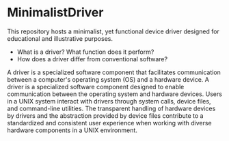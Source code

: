 # MinimalistDriver
 This repository hosts a minimalist, yet functional device driver designed for educational and illustrative purposes.

* What is a driver? What function does it perform?
* How does a driver differ from conventional software?


A driver is a specialized software component that facilitates communication between a computer's operating system (OS) and a hardware device. A driver is a specialized software component designed to enable communication between the operating system and hardware devices. Users in a UNIX system interact with drivers through system calls, device files, and command-line utilities. The transparent handling of hardware devices by drivers and the abstraction provided by device files contribute to a standardized and consistent user experience when working with diverse hardware components in a UNIX environment.
